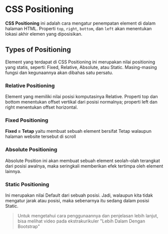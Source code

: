 # CSS Positioning

**CSS Positioning** ini adalah cara mengatur penempatan element di dalam halaman HTML. Properti `top`, `right`, `bottom`, dan `left` akan menentukan lokasi akhir elemen yang diposisikan.

## Types of Positioning

Element yang terdapat di CSS Positioning ini merupakan nilai positioning yang statis, seperti: Fixed, Relative, Absolute, atau Static. Masing-masing fungsi dan kegunaannya akan dibahas satu persatu.

### Relative Positioning

Element yang memiliki nilai posisi komputasinya Relative. Properti top dan bottom menentukan offset vertikal dari posisi normalnya; properti left dan right menentukan offset horizontal.

### Fixed Positioning

**Fixed = Tetap** yaitu membuat sebuah element bersifat Tetap walaupun halaman website tersebut di scroll

### Absolute Positioning

Absolute Position ini akan membuat sebuah element seolah-olah terangkat dari posisi awalnya, maka seringkali memberikan efek tertimpa oleh element lainnya.

### Static Positioning

Ini merupakan nilai Default dari sebuah posisi. Jadi, walaupun kita tidak mengatur jarak atau posisi, maka sebenarnya itu sedang dalam posisi Static.

> Untuk mengetahui cara penggunaannya dan penjelasan lebih lanjut, bisa melihat video pada ekstrakurikuler "Lebih Dalam Dengan Bootstrap"
